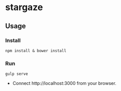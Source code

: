 # stargaze

## Usage
### Install
```
npm install & bower install
```
### Run
```
gulp serve
```
* Connect http://localhost:3000 from your browser.
